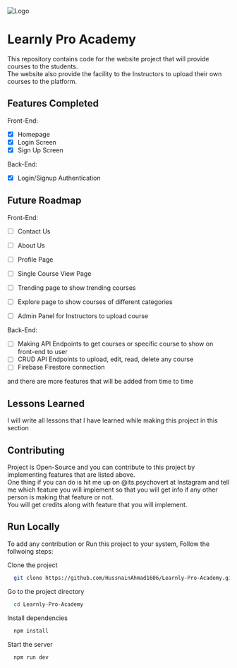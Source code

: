 
![Logo](https://raw.githubusercontent.com/HussnainAhmad1606/Learnly-Pro-Academy/master/public/cover.png)

# Learnly Pro Academy

This repository contains code for the website project that will provide courses to the students.  
The website also provide the facility to the Instructors to upload their own courses to the platform.



## Features Completed
Front-End:
- [x]  Homepage
- [x]  Login Screen
- [x]  Sign Up Screen

Back-End:
- [x]  Login/Signup Authentication


## Future Roadmap
Front-End:
- [ ]  Contact Us
- [ ]  About Us
- [ ]  Profile Page
- [ ]  Single Course View Page
- [ ]  Trending page to show trending courses
- [ ]  Explore page to show courses of different categories
- [ ]  Admin Panel for Instructors to upload course




Back-End:
- [ ]  Making API Endpoints to get courses or specific course to show on front-end to user
- [ ]  CRUD API Endpoints to upload, edit, read, delete any course
- [ ]  Firebase Firestore connection

and there are more features that will be added from time to time
## Lessons Learned

I will write all lessons that I have learned while making this project in this section

## Contributing

Project is Open-Source and you can contribute to this project by implementing features that are listed above.  
One thing if you can do is hit me up on @its.psychovert at Instagram and tell me which feature you will implement so that you will get info if any other person is making that feature or not.   
You will get credits along with feature that you will implement.


## Run Locally
To add any contribution or Run this project to your system, Follow the follwoing steps:

Clone the project

```bash
  git clone https://github.com/HussnainAhmad1606/Learnly-Pro-Academy.git
```

Go to the project directory

```bash
  cd Learnly-Pro-Academy
```

Install dependencies

```bash
  npm install
```

Start the server

```bash
  npm run dev
```

